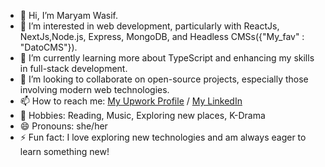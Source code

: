 - 👋 Hi, I’m Maryam Wasif.
- 👀 I’m interested in web development, particularly with ReactJs, NextJs,Node.js, Express, MongoDB, and Headless CMSs({"My_fav" : "DatoCMS"}).
- 🌱 I’m currently learning more about TypeScript and enhancing my skills in full-stack development.
- 💞️ I’m looking to collaborate on open-source projects, especially those involving modern web technologies.
- 📫 How to reach me: [My Upwork Profile](https://www.upwork.com/freelancers/~01127ecb54ea4884ff)  / [My LinkedIn](https://www.linkedin.com/in/maryam-wasif-949353336/)
- 🎨 Hobbies: Reading, Music, Exploring new places, K-Drama
- 😄 Pronouns: she/her
- ⚡ Fun fact: I love exploring new technologies and am always eager to learn something new!


<!---
MARSIF123/MARSIF123 is a ✨ special ✨ repository because its `README.md` (this file) appears on your GitHub profile.
You can click the Preview link to take a look at your changes.
--->
